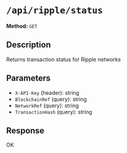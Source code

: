 # `/api/ripple/status`

**Method:** `GET`  

## Description
Returns transaction status for Ripple networks



## Parameters
- `X-API-Key` (header): string
- `BlockchainRef` (query): string
- `NetworkRef` (query): string
- `TransactionHash` (query): string

## Response
OK
